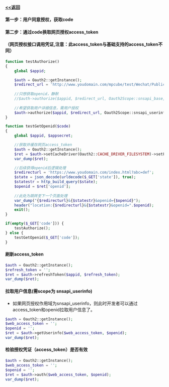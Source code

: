 #### [<<返回](../README.md)

#### 第一步：用户同意授权，获取code
#### 第二步：通过code换取网页授权access_token
####  （网页授权接口调用凭证,注意：此access_token与基础支持的access_token不同）

```php
function testAuthorize()
{
    global $appid;

    $auth = Oauth2::getInstance();
    $redirect_url = 'http://www.youdomain.com/mpcube/test/Wechat/Publics/web.php?_ijt=du8vh3rtpbi64dmhf87b9952qs';
    
    //只想获取openid，静默
    //$auth->authorize($appid, $redirect_url, Oauth2Scope::snsapi_base, array('im'=>'state'));
    
    //希望获取用户详细信息，需用户授权
    $auth->authorize($appid, $redirect_url, Oauth2Scope::snsapi_userinfo, array('im'=>'state'));
}

function testGetOpenid($code)
{
    global $appid, $appsecret;

    //获取并缓存网页access_token
    $auth = Oauth2::getInstance();
    $ret = $auth->setCacheDriver(Oauth2::CACHE_DRIVER_FILESYSTEM)->setFilePath()->getFullWebAccessToken($appid, $appsecret, $code);
    var_dump($ret);

    //后续获得openid后逻辑处理
    $redirecturl = 'https://www.youdomain.com/index.html?abc=def';
    $state = json_decode(urldecode($_GET['state']), true);
    $statestr = http_build_query($state);
    $openid = $ret['openid'];
    
    //此处为跳转至下一个页面处理
    var_dump("{$redirecturl}&{$statestr}&openid={$openid}");
    header("location:{$redirecturl}&{$statestr}&openid=".$openid);
    exit();
}

if(empty($_GET['code'])) {
    testAuthorize();
} else {
    testGetOpenid($_GET['code']);
}

```

#### 刷新access_token

```php
$auth = Oauth2::getInstance();
$refresh_token = '';
$ret = $auth->refreshToken($appid, $refresh_token);
var_dump($ret);
```

#### 拉取用户信息(需scope为 snsapi_userinfo)
  * 如果网页授权作用域为snsapi_userinfo，则此时开发者可以通过access_token和openid拉取用户信息了。     

```php
$auth = Oauth2::getInstance();
$web_access_token = '';
$openid = '';
$ret = $auth->getUserinfo($web_access_token, $openid);
var_dump($ret);
```

#### 检验授权凭证（access_token）是否有效
```php
$auth = Oauth2::getInstance();
$web_access_token = '';
$openid = '';
$ret = $auth->auth($web_access_token, $openid);
var_dump($ret);
```